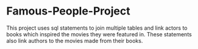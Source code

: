 # Famous-People-Project
This project uses sql statements to join multiple tables and link actors to books which inspired the movies they were featured in. These statements also link authors to the movies made from their books.
